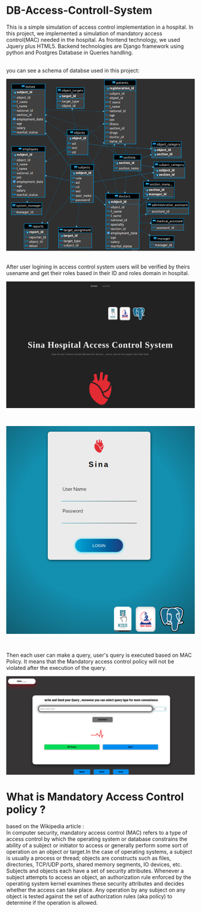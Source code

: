 # DB-Access-Controll-System
This is a simple simulation of access control implementation in a hospital. In this project, we implemented a simulation of mandatory access control(MAC) needed in the hospital. As frontend technology, we used Jquery plus HTML5. Backend technologies are Django framework using python and Postgres Database in Queries handling.
<br/> 
<br/> 

you can see a schema of databse used in this project: 
<p align="center">
  <img  src="4.png">
</p>
<br/> 
After user logining in access control system users will be verified by theirs usename and get their roles based in their ID and roles domain in hospital.
<p align="center">
  <img  src="1.png">
</p>
<br/> 

<p align="center">
  <img  src="3.png">
</p>

<br/> 

Then each user can make a query, user's query is executed based on MAC Policy. It means that the Mandatory access control policy will not be violated after the execution of the query. 
<p align="center">
  <img  src="2.png">
</p>

# What is Mandatory Access Control policy ? 
based on the Wikipedia article : 
<br/>
In computer security, mandatory access control (MAC) refers to a type of access control by which the operating system or database constrains the ability of a subject or initiator to access or generally perform some sort of operation on an object or target.In the case of operating systems, a subject is usually a process or thread; objects are constructs such as files, directories, TCP/UDP ports, shared memory segments, IO devices, etc. Subjects and objects each have a set of security attributes. Whenever a subject attempts to access an object, an authorization rule enforced by the operating system kernel examines these security attributes and decides whether the access can take place. Any operation by any subject on any object is tested against the set of authorization rules (aka policy) to determine if the operation is allowed.
<br/>
